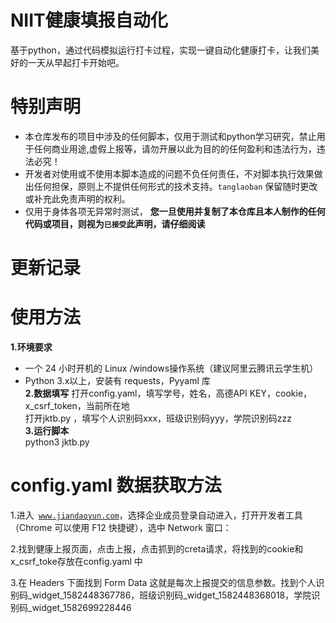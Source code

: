 # **NIIT健康填报自动化**  
基于python，通过代码模拟运行打卡过程，实现一键自动化健康打卡，让我们美好的一天从早起打卡开始吧。

# **特别声明**  
- 本仓库发布的项目中涉及的任何脚本，仅用于测试和python学习研究，禁止用于任何商业用途,虚假上报等，请勿开展以此为目的的任何盈利和违法行为，违法必究！  
- 开发者对使用或不使用本脚本造成的问题不负任何责任，不对脚本执行效果做出任何担保，原则上不提供任何形式的技术支持。<code>tanglaoban</code> 保留随时更改或补充此免责声明的权利。  
- 仅用于身体各项无异常时测试，
**您一旦使用并复制了本仓库且本人制作的任何代码或项目，则视为<code>已接受</code>此声明，请仔细阅读**  

# **更新记录**  

# **使用方法**  
**1.环境要求**
- 一个 24 小时开机的 Linux /windows操作系统（建议阿里云腾讯云学生机）
- Python 3.x以上，安装有 requests，Pyyaml 库  
**2.数据填写** 
打开config.yaml，填写学号，姓名，高德API KEY，cookie，x_csrf_token，当前所在地    
打开jktb.py ，填写个人识别码xxx，班级识别码yyy，学院识别码zzz  
**3.运行脚本**  
python3 jktb.py

# **config.yaml 数据获取方法**  
1.进入<code> www.jiandaoyun.com</code>，选择企业成员登录自动进入，打开开发者工具（Chrome 可以使用 F12 快捷键），选中 Network 窗口：  

2.找到健康上报页面，点击上报，点击抓到的creta请求，将找到的cookie和x_csrf_toke存放在config.yaml 中  

3.在 Headers 下面找到 Form Data 这就是每次上报提交的信息参数。找到个人识别码_widget_1582448367786，班级识别码_widget_1582448368018，学院识别码_widget_1582699228446  
